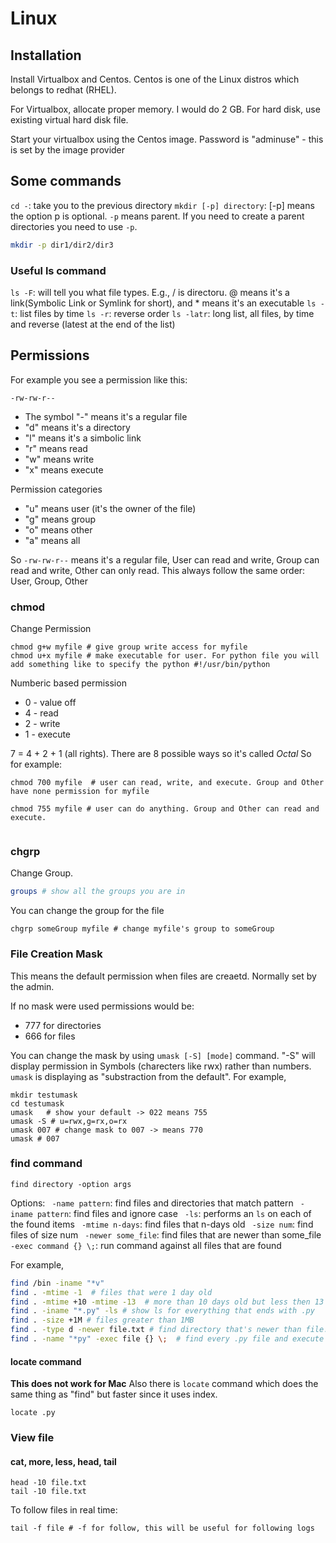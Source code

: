 # Linux

## Installation

Install Virtualbox and Centos. Centos is one of the Linux distros which belongs to redhat (RHEL).

For Virtualbox, allocate proper memory. I would do 2 GB. For hard disk, use existing virtual hard disk file.

Start your virtualbox using the Centos image. Password is "adminuse" - this is set by the image provider

## Some commands

`cd -`: take you to the previous directory
`mkdir [-p] directory`: [-p] means the option p is optional. `-p` means parent. If you need to create a parent directories you need to use `-p`.

```bash
mkdir -p dir1/dir2/dir3
```

### Useful ls command

`ls -F`: will tell you what file types. E.g., / is directoru. @ means it's a link(Symbolic Link or Symlink for short), and \* means it's an executable
`ls -t`: list files by time
`ls -r`: reverse order
`ls -latr`: long list, all files, by time and reverse (latest at the end of the list)

## Permissions

For example you see a permission like this:

```
-rw-rw-r--
```

- The symbol "-" means it's a regular file
- "d" means it's a directory
- "l" means it's a simbolic link
- "r" means read
- "w" means write
- "x" means execute

Permission categories

- "u" means user (it's the owner of the file)
- "g" means group
- "o" means other
- "a" means all

So `-rw-rw-r--` means it's a regular file, User can read and write, Group can read and write, Other can only read. This always follow the same order: User, Group, Other

### chmod

Change Permission

```
chmod g+w myfile # give group write access for myfile
chmod u+x myfile # make executable for user. For python file you will add something like to specify the python #!/usr/bin/python
```

Numberic based permission

- 0 - value off
- 4 - read
- 2 - write
- 1 - execute

7 = 4 + 2 + 1 (all rights). There are 8 possible ways so it's called _Octal_
So for example:

```
chmod 700 myfile  # user can read, write, and execute. Group and Other have none permission for myfile

chmod 755 myfile # user can do anything. Group and Other can read and execute.


```

### chgrp

Change Group.

```bash
groups # show all the groups you are in

```

You can change the group for the file

```
chgrp someGroup myfile # change myfile's group to someGroup

```

### File Creation Mask

This means the default permission when files are creaetd. Normally set by the admin.

If no mask were used permissions would be:

- 777 for directories
- 666 for files

You can change the mask by using `umask [-S] [mode]` command. "-S" will display permission in Symbols (charecters like rwx) rather than numbers.
`umask` is displaying as "substraction from the default". For example,

```
mkdir testumask
cd testumask
umask   # show your default -> 022 means 755
umask -S # u=rwx,g=rx,o=rx
umask 007 # change mask to 007 -> means 770
umask # 007

```

### find command
```
find directory -option args
```

Options:
` -name pattern`: find files and directories that match pattern
` -iname pattern`: find files and ignore case
` -ls`: performs an `ls` on each of the found items
` -mtime n-days`: find files that n-days old
` -size num`: find files of size num
` -newer some_file`: find files that are newer than some_file
` -exec command {} \;`: run command against all files that are found

For example,
```bash
find /bin -iname "*v"
find . -mtime -1  # files that were 1 day old
find . -mtime +10 -mtime -13  # more than 10 days old but less then 13 days old
find . -iname "*.py" -ls # show ls for everything that ends with .py
find . -size +1M # files greater than 1MB 
find . -type d -newer file.txt # find directory that's newer than file.txt
find . -name "*py" -exec file {} \;  # find every .py file and execute "file" command
```

#### locate command
**This does not work for Mac**
Also there is `locate` command which does the same thing as "find" but faster since it uses index.
```
locate .py
```

### View file

#### cat, more, less, head, tail
```
head -10 file.txt
tail -10 file.txt
```

To follow files in real time:
```
tail -f file # -f for follow, this will be useful for following logs

```
